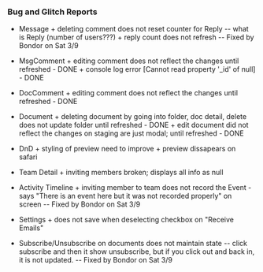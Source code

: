 ### Bug and Glitch Reports

- Message + deleting comment does not reset counter for Reply -- what is Reply (number of users???) + reply count does not refresh -- Fixed by Bondor on Sat 3/9

- MsgComment + editing comment does not reflect the changes until refreshed - DONE + console log error [Cannot read property '_id' of null] - DONE

- DocComment + editing comment does not reflect the changes until refreshed - DONE

- Document + deleting document by going into folder, doc detail, delete does not update folder until refreshed - DONE + edit document did not reflect the changes on staging are just modal; until refreshed - DONE

- DnD + styling of preview need to improve + preview dissapears on safari

- Team Detail + inviting members broken; displays all info as null

- Activity Timeline + inviting member to team does not record the Event - says "There is an event here but it was not recorded properly" on screen -- Fixed by Bondor on Sat 3/9

- Settings + does not save when deselecting checkbox on "Receive Emails"

- Subscribe/Unsubscribe on documents does not maintain state -- click subscribe and then it show unsubscribe, but if you click out and back in, it is not updated. -- Fixed by Bondor on Sat 3/9
